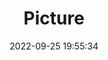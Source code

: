 ---
weight: 1
images:
- /images/edited/226.jpeg
title: Picture
date: 2022-09-25 19:55:34
tags: [luminarneo,work,ilce7m3,dog,animals]
---